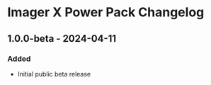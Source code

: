 # Imager X Power Pack Changelog

## 1.0.0-beta - 2024-04-11

### Added
- Initial public beta release
